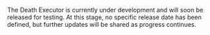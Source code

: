 The Death Executor is currently under development and will soon be released for testing. At this stage, no specific release date has been defined, but further updates will be shared as progress continues.

